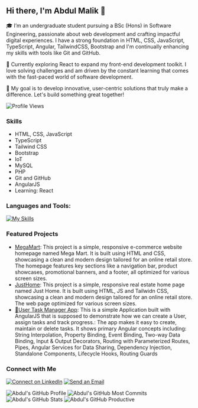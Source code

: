 ## Hi there, I'm Abdul Malik 👋

🎓 I’m an undergraduate student pursuing a BSc (Hons) in Software Engineering, passionate about web development and crafting impactful digital experiences. I have a strong foundation in HTML, CSS, JavaScript, TypeScript, Angular, TailwindCSS, Bootstrap and I'm continually enhancing my skills with tools like Git and GitHub.

🌱 Currently exploring React to expand my front-end development toolkit. I love solving challenges and am driven by the constant learning that comes with the fast-paced world of software development.

🚀 My goal is to develop innovative, user-centric solutions that truly make a difference. Let's build something great together!

![Profile Views](https://komarev.com/ghpvc/?username=Abdul-Malik28&color=blue)

### Skills
- HTML, CSS, JavaScript
- TypeScript
- Tailwind CSS
- Bootstrap
- IoT
- MySQL
- PHP
- Git and GitHub
- AngularJS
- Learning: React

### Languages and Tools:

[![My Skills](https://skillicons.dev/icons?i=angular,js,html,css,bootstrap,git,github,mysql,php,tailwind,arduino,bash,vscode,webpack,ts)](https://skillicons.dev)

### Featured Projects
- [MegaMart](https://github.com/Abdul-Malik28/Megamart): This project is a simple, responsive e-commerce website homepage named Mega Mart. It is built using HTML and CSS, showcasing a clean and modern design tailored for an online retail store. The homepage features key sections like a navigation bar, product showcases, promotional banners, and a footer, all optimized for various screen sizes.
-  [JustHome](https://github.com/Abdul-Malik28/JustHome-RealEstate): This project is a simple, responsive real estate home page named Just Home. It is built using HTML, JS and Tailwidn CSS, showcasing a clean and modern design tailored for an online retail store. The web page optimized for various screen sizes.
-  [📝User Task Manager App](https://github.com/Abdul-Malik28/Angular-Task-App-Routing): This is a simple Application built with AngularJS that is supposed to demonstrate how we can create a User, assign tasks and track progress.: The app makes it easy to create, maintain or delete tasks. It shows primary Angular concepts including: String Interpolation, Property Binding, Event Binding, Two-way Data Binding, Input & Output Decorators, Routing with Parameterized Routes, Pipes, Angular Services for Data Sharing, Dependency Injection, Standalone Components, Lifecycle Hooks, Routing Guards

### Connect with Me
[![Connect on LinkedIn](https://skillicons.dev/icons?i=linkedin)](https://www.linkedin.com/in/abdul-malik-5b26b9317/)
[![Send an Email](https://skillicons.dev/icons?i=gmail)](mailto:malik.info28@gmail.com)


![Abdul's GitHub Profile](http://github-profile-summary-cards.vercel.app/api/cards/profile-details?username=Abdul-Malik28&theme=github_dark)
![Abdul's GitHub Most Commits](http://github-profile-summary-cards.vercel.app/api/cards/most-commit-language?username=Abdul-Malik28&theme=github_dark&exclude=html,css,tailwind)
![Abdul's GitHub Stats](http://github-profile-summary-cards.vercel.app/api/cards/stats?username=Abdul-Malik28&theme=github_dark)
![Abdul's GitHub Productive](http://github-profile-summary-cards.vercel.app/api/cards/productive-time?username=Abdul-Malik28&theme=github_dark&utcOffset=+05.30)


<!--
**Abdul-Malik28/Abdul-Malik28** is a ✨ _special_ ✨ repository because its `README.md` (this file) appears on your GitHub profile.

Here are some ideas to get you started:

- 🔭 I’m currently working on ...
- 🌱 I’m currently learning ...
- 👯 I’m looking to collaborate on ...
- 🤔 I’m looking for help with ...
- 💬 Ask me about ...
- 📫 How to reach me: ...
- 😄 Pronouns: ...
- ⚡ Fun fact: ...
-->

